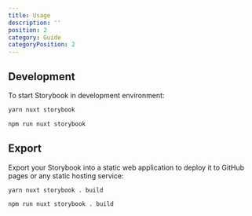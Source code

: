 ```yaml
---
title: Usage
description: ''
position: 2
category: Guide
categoryPosition: 2
---
```


## Development

To start Storybook in development environment:

<code-group>
  <code-block label="Yarn" active>

  ```bash
  yarn nuxt storybook
  ```

  </code-block>
  <code-block label="NPM">

  ```bash
  npm run nuxt storybook
  ```

  </code-block>
</code-group>

## Export

Export your Storybook into a static web application to deploy it to GitHub pages or any static hosting service:

<code-group>
  <code-block label="Yarn" active>

  ```bash
  yarn nuxt storybook . build
  ```

  </code-block>
  <code-block label="NPM">

  ```bash
  npm run nuxt storybook . build
  ```

  </code-block>
</code-group>

